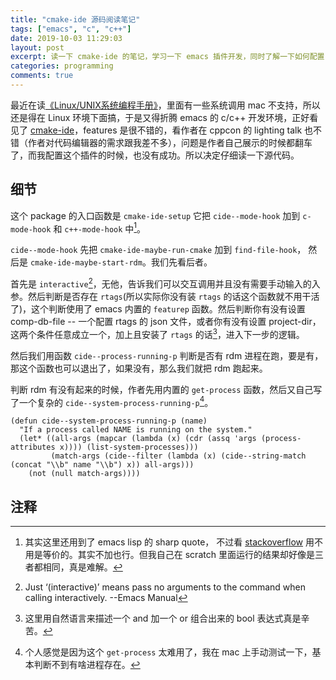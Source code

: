 ```yaml
---
title: "cmake-ide 源码阅读笔记"
tags: ["emacs", "c", "c++"]
date: 2019-10-03 11:29:03
layout: post
excerpt: 读一下 cmake-ide 的笔记，学习一下 emacs 插件开发，同时了解一下如何配置 emacs c/c++ 开发环境
categories: programming
comments: true
---
```


最近在读[《Linux/UNIX系统编程手册》](https://book.douban.com/subject/25809330/)，里面有一些系统调用 mac 不支持，所以还是得在 Linux 环境下面搞，于是又得折腾 emacs 的 c/c++ 开发环境，正好看见了 [cmake-ide](https://github.com/atilaneves/cmake-ide)，features 是很不错的，看作者在 cppcon 的 lighting talk 也不错（作者对代码编辑器的需求跟我差不多），问题是作者自己展示的时候都翻车了，而我配置这个插件的时候，也没有成功。所以决定仔细读一下源代码。

## 细节 ##

这个 package 的入口函数是 `cmake-ide-setup` 它把 `cide--mode-hook` 加到 `c-mode-hook` 和 `c++-mode-hook` 中[^1]。

`cide--mode-hook` 先把 `cmake-ide-maybe-run-cmake` 加到 `find-file-hook`， 然后是 `cmake-ide-maybe-start-rdm`。我们先看后者。

首先是 `interactive`[^2]，无他，告诉我们可以交互调用并且没有需要手动输入的入参。然后判断是否存在 `rtags`(所以实际你没有装 `rtags` 的话这个函数就不用干活了)，这个判断使用了 emacs 内置的 `featurep` 函数。然后判断你有没有设置 comp-db-file -- 一个配置 rtags 的 json 文件，或者你有没有设置 project-dir，这两个条件任意成立一个，加上且安装了 `rtags` 的话[^3]，进入下一步的逻辑。

然后我们用函数 `cide--process-running-p` 判断是否有 rdm 进程在跑，要是有，那这个函数也可以退出了，如果没有，那么我们就把 rdm 跑起来。

判断 rdm 有没有起来的时候，作者先用内置的 `get-process` 函数，然后又自己写了一个复杂的 `cide--system-process-running-p`[^4]。

```lang=lisp
(defun cide--system-process-running-p (name)
  "If a process called NAME is running on the system."
  (let* ((all-args (mapcar (lambda (x) (cdr (assq 'args (process-attributes x)))) (list-system-processes)))
         (match-args (cide--filter (lambda (x) (cide--string-match (concat "\\b" name "\\b") x)) all-args)))
    (not (null match-args))))
```



## 注释 ##

[^1]: 其实这里还用到了 emacs lisp 的 sharp quote， 不过看 [stackoverflow](https://emacs.stackexchange.com/questions/3595/when-to-sharp-quote-a-lambda-expression) 用不用是等价的。其实不加也行。但我自己在 scratch 里面运行的结果却好像是三者都相同，真是难解。

[^2]: Just ‘(interactive)’ means pass no arguments to the command when calling interactively. --Emacs Manual

[^3]: 这里用自然语言来描述一个 and 加一个 or 组合出来的 bool 表达式真是辛苦。

[^4]: 个人感觉是因为这个 `get-process` 太难用了，我在 mac 上手动测试一下，基本判断不到有啥进程存在。
